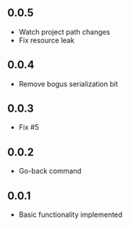 ## 0.0.5
* Watch project path changes
* Fix resource leak

## 0.0.4
* Remove bogus serialization bit

## 0.0.3
* Fix #5

## 0.0.2
* Go-back command

## 0.0.1
* Basic functionality implemented
